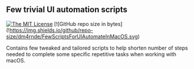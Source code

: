 
## Few trivial UI automation scripts


[![The MIT License](https://img.shields.io/badge/license-MIT-orange.svg?style=flat-square)](http://opensource.org/licenses/MIT)
 [![GitHub repo size in bytes] (!https://img.shields.io/github/repo-size/dm4rnde/FewScriptsForUIAutomateInMacOS.svg)

Contains few tweaked and tailored scripts to help shorten number of steps needed to complete some specific repetitive tasks when working with macOS.

